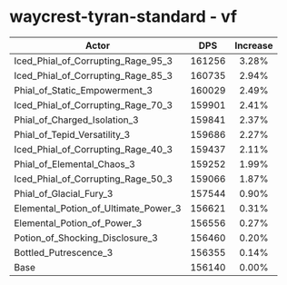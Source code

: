 # waycrest-tyran-standard - vf
| Actor | DPS | Increase |
|---|:---:|:---:|
|Iced_Phial_of_Corrupting_Rage_95_3|161256|3.28%|
|Iced_Phial_of_Corrupting_Rage_85_3|160735|2.94%|
|Phial_of_Static_Empowerment_3|160029|2.49%|
|Iced_Phial_of_Corrupting_Rage_70_3|159901|2.41%|
|Phial_of_Charged_Isolation_3|159841|2.37%|
|Phial_of_Tepid_Versatility_3|159686|2.27%|
|Iced_Phial_of_Corrupting_Rage_40_3|159437|2.11%|
|Phial_of_Elemental_Chaos_3|159252|1.99%|
|Iced_Phial_of_Corrupting_Rage_50_3|159066|1.87%|
|Phial_of_Glacial_Fury_3|157544|0.90%|
|Elemental_Potion_of_Ultimate_Power_3|156621|0.31%|
|Elemental_Potion_of_Power_3|156556|0.27%|
|Potion_of_Shocking_Disclosure_3|156460|0.20%|
|Bottled_Putrescence_3|156355|0.14%|
|Base|156140|0.00%|
